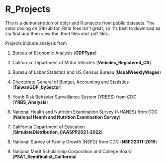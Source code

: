 # R_Projects

This is a demonstration of dplyr and R projects from public datasets. The color coding on GitHub for .Rmd files isn't great, so it's best to download as zip first and then view the .Rmd files and .pdf files.

Projects include analysis from

1) Bureau of Economic Analysis (**GDPType**)

2) California Department of Motor Vehicles (**Vehicles_Registered_CA**)

3) Bureau of Labor Statistics and US Census Bureau (**UsualWeeklyWages**)

4) Directorate General of Budget, Accounting and Statistics (**TaiwanGDP_bySector**)

5) Youth Risk Behavior Surveillance System (YRBSS) from CDC (**YRBS_Analysis**)

6) National Health and Nutrition Examination Survey (NHANES) from CDC (**National Health and Nutrition Examination Survey**)

7) California Department of Education (**SimulateDistribution_CAASPP2021-2022**)

8) National Survey of Family Growth (NSFG) from CDC (**NSFG2011-2019**)

9) National Merit Scholarship Corporation and College Board (**PSAT_Semifinalist_California**)
